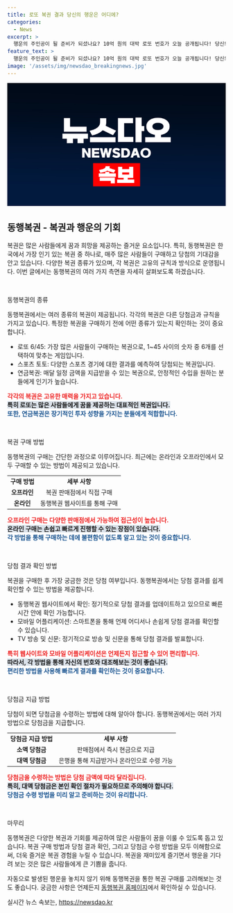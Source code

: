 ```yaml
---
title: 로또 복권 결과 당신의 행운은 어디에?
categories:
  - News
excerpt: >
  행운의 주인공이 될 준비가 되셨나요? 10억 원의 대박 로또 번호가 오늘 공개됩니다! 당신의 삶을 바꿀 단 한 번의 기회, 절대 놓치지 마세요!
feature_text: >
  행운의 주인공이 될 준비가 되셨나요? 10억 원의 대박 로또 번호가 오늘 공개됩니다! 당신의 삶을 바꿀 단 한 번의 기회, 절대 놓치지 마세요!
image: '/assets/img/newsdao_breakingnews.jpg'
---
```


<p><img src="/assets/img/newsdao_breakingnews.jpg" alt="firstkoreanews 속보" /></p>

<h2 data-ke-size="size26">동행복권 - 복권과 행운의 기회</h2>

<p data-ke-size="size16">복권은 많은 사람들에게 꿈과 희망을 제공하는 즐거운 요소입니다. 특히, 동행복권은 한국에서 가장 인기 있는 복권 중 하나로, 매주 많은 사람들이 구매하고 당첨의 기대감을 안고 있습니다. 다양한 복권 종류가 있으며, 각 복권은 고유의 규칙과 방식으로 운영됩니다. 이번 글에서는 동행복권의 여러 가지 측면을 자세히 살펴보도록 하겠습니다.</p>

<p data-ke-size="size16">&nbsp;</p>

<p>동행복권의 종류  </p>

<p>동행복권에서는 여러 종류의 복권이 제공됩니다. 각각의 복권은 다른 당첨금과 규칙을 가지고 있습니다. 특정한 복권을 구매하기 전에 어떤 종류가 있는지 확인하는 것이 중요합니다.</p>

<ul>
  <li>로또 6/45: 가장 많은 사람들이 구매하는 복권으로, 1~45 사이의 숫자 중 6개를 선택하여 맞추는 게임입니다.</li>
  <li>스포츠 토토: 다양한 스포츠 경기에 대한 결과를 예측하여 당첨되는 복권입니다.</li>
  <li>연금복권: 매달 일정 금액을 지급받을 수 있는 복권으로, 안정적인 수입을 원하는 분들에게 인기가 높습니다.</li>
</ul>

<p><b><span style="color: #ee2323;">각각의 복권은 고유한 매력을 가지고 있습니다.</span></b><br />
<b><span style="background-color: #21538527;">특히 로또는 많은 사람들에게 꿈을 제공하는 대표적인 복권입니다.</span></b><br />
<b><span style="color: #1a5490;">또한, 연금복권은 장기적인 투자 성향을 가지는 분들에게 적합합니다.</span></b>  </p>

<p data-ke-size="size16">&nbsp;</p>

<p>복권 구매 방법  </p>

<p>동행복권의 구매는 간단한 과정으로 이루어집니다. 최근에는 온라인과 오프라인에서 모두 구매할 수 있는 방법이 제공되고 있습니다.</p>

<table style="width: 100%; border-collapse: collapse;">
  <tr>
    <td style="text-align: center; height: 17px;"><b>구매 방법</b></td>
    <td style="text-align: center; height: 17px;"><b>세부 사항</b></td>
  </tr>
  <tr>
    <td style="text-align: center; height: 17px;"><b>오프라인</b></td>
    <td style="text-align: center; height: 17px;">복권 판매점에서 직접 구매</td>
  </tr>
  <tr>
    <td style="text-align: center; height: 17px;"><b>온라인</b></td>
    <td style="text-align: center; height: 17px;">동행복권 웹사이트를 통해 구매</td>
  </tr>
</table>

<p><b><span style="color: #ee2323;">오프라인 구매는 다양한 판매점에서 가능하여 접근성이 높습니다.</span></b><br />
<b><span style="background-color: #21538527;">온라인 구매는 손쉽고 빠르게 진행할 수 있는 장점이 있습니다.</span></b><br />
<b><span style="color: #1a5490;">각 방법을 통해 구매하는 데에 불편함이 없도록 알고 있는 것이 중요합니다.</span></b>  </p>

<p data-ke-size="size16">&nbsp;</p>

<p>당첨 결과 확인 방법  </p>

<p>복권을 구매한 후 가장 궁금한 것은 당첨 여부입니다. 동행복권에서는 당첨 결과를 쉽게 확인할 수 있는 방법을 제공합니다.</p>

<ul>
  <li>동행복권 웹사이트에서 확인: 정기적으로 당첨 결과를 업데이트하고 있으므로 빠른 시간 안에 확인 가능합니다.</li>
  <li>모바일 어플리케이션: 스마트폰을 통해 언제 어디서나 손쉽게 당첨 결과를 확인할 수 있습니다.</li>
  <li>TV 방송 및 신문: 정기적으로 방송 및 신문을 통해 당첨 결과를 발표합니다.</li>
</ul>

<p><b><span style="color: #ee2323;">특히 웹사이트와 모바일 어플리케이션은 언제든지 접근할 수 있어 편리합니다.</span></b><br />
<b><span style="background-color: #21538527;">따라서, 각 방법을 통해 자신의 번호와 대조해보는 것이 좋습니다.</span></b><br />
<b><span style="color: #1a5490;">편리한 방법을 사용해 빠르게 결과를 확인하는 것이 중요합니다.</span></b>  </p>

<p data-ke-size="size16">&nbsp;</p>

<p>당첨금 지급 방법  </p>

<p>당첨이 되면 당첨금을 수령하는 방법에 대해 알아야 합니다. 동행복권에서는 여러 가지 방법으로 당첨금을 지급합니다.</p>

<table style="width: 100%; border-collapse: collapse;">
  <tr>
    <td style="text-align: center; height: 17px;"><b>당첨금 지급 방법</b></td>
    <td style="text-align: center; height: 17px;"><b>세부 사항</b></td>
  </tr>
  <tr>
    <td style="text-align: center; height: 17px;"><b>소액 당첨금</b></td>
    <td style="text-align: center; height: 17px;">판매점에서 즉시 현금으로 지급</td>
  </tr>
  <tr>
    <td style="text-align: center; height: 17px;"><b>대액 당첨금</b></td>
    <td style="text-align: center; height: 17px;">은행을 통해 지급받거나 온라인으로 수령 가능</td>
  </tr>
</table>

<p><b><span style="color: #ee2323;">당첨금을 수령하는 방법은 당첨 금액에 따라 달라집니다.</span></b><br />
<b><span style="background-color: #21538527;">특히, 대액 당첨금은 본인 확인 절차가 필요하므로 주의해야 합니다.</span></b><br />
<b><span style="color: #1a5490;">당첨금 수령 방법을 미리 알고 준비하는 것이 유리합니다.</span></b>  </p>

<p data-ke-size="size16">&nbsp;</p>

<p>마무리  </p>

<p>동행복권은 다양한 복권과 기회를 제공하여 많은 사람들이 꿈을 이룰 수 있도록 돕고 있습니다. 복권 구매 방법과 당첨 결과 확인, 그리고 당첨금 수령 방법을 모두 이해함으로써, 더욱 즐거운 복권 경험을 누릴 수 있습니다. 복권을 재미있게 즐기면서 행운을 기다려 보는 것은 많은 사람들에게 큰 기쁨을 줍니다.   </p>

<p>자동으로 발생된 행운을 놓치지 않기 위해 동행복권을 통한 복권 구매를 고려해보는 것도 좋습니다. 궁금한 사항은 언제든지 <a href="https://www.dhlottery.co.kr">동행복권 홈페이지</a>에서 확인하실 수 있습니다.</p>
실시간 뉴스 속보는, <a href="https://newsdao.kr" rel="dofollow">https://newsdao.kr</a>


